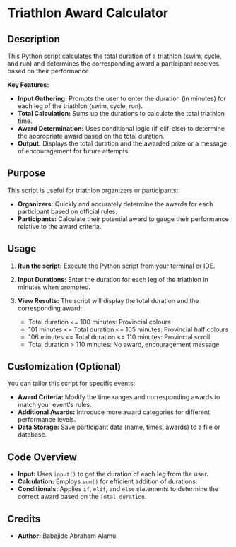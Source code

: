 # Triathlon Award Calculator

## Description

This Python script calculates the total duration of a triathlon (swim, cycle, and run) and determines the corresponding award a participant receives based on their performance.

**Key Features:**

* **Input Gathering:** Prompts the user to enter the duration (in minutes) for each leg of the triathlon (swim, cycle, run).
* **Total Calculation:** Sums up the durations to calculate the total triathlon time.
* **Award Determination:** Uses conditional logic (if-elif-else) to determine the appropriate award based on the total duration.
* **Output:** Displays the total duration and the awarded prize or a message of encouragement for future attempts.

## Purpose

This script is useful for triathlon organizers or participants:

* **Organizers:** Quickly and accurately determine the awards for each participant based on official rules.
* **Participants:** Calculate their potential award to gauge their performance relative to the award criteria.

## Usage

1. **Run the script:** Execute the Python script from your terminal or IDE.

2. **Input Durations:** Enter the duration for each leg of the triathlon in minutes when prompted.

3. **View Results:** The script will display the total duration and the corresponding award:

   * Total duration <= 100 minutes: Provincial colours
   * 101 minutes <= Total duration <= 105 minutes: Provincial half colours
   * 106 minutes <= Total duration <= 110 minutes: Provincial scroll
   * Total duration > 110 minutes: No award, encouragement message

## Customization (Optional)

You can tailor this script for specific events:

* **Award Criteria:** Modify the time ranges and corresponding awards to match your event's rules.
* **Additional Awards:** Introduce more award categories for different performance levels.
* **Data Storage:** Save participant data (name, times, awards) to a file or database.

## Code Overview

* **Input:** Uses `input()` to get the duration of each leg from the user.
* **Calculation:** Employs `sum()` for efficient addition of durations.
* **Conditionals:** Applies `if`, `elif`, and `else` statements to determine the correct award based on the `Total_duration`.


## Credits

* **Author:** Babajide Abraham Alamu
